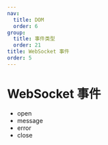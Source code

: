 ```yaml
---
nav:
  title: DOM
  order: 6
group:
  title: 事件类型
  order: 21
title: WebSocket 事件
order: 5
---
```


# WebSocket 事件

- open
- message
- error
- close
